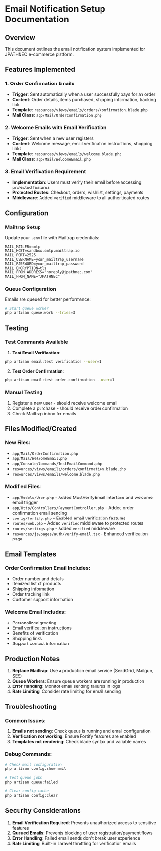 # Email Notification Setup Documentation

## Overview
This document outlines the email notification system implemented for JPATHNEC e-commerce platform.

## Features Implemented

### 1. Order Confirmation Emails
- **Trigger**: Sent automatically when a user successfully pays for an order
- **Content**: Order details, items purchased, shipping information, tracking link
- **Template**: `resources/views/emails/orders/confirmation.blade.php`
- **Mail Class**: `app/Mail/OrderConfirmation.php`

### 2. Welcome Emails with Email Verification
- **Trigger**: Sent when a new user registers
- **Content**: Welcome message, email verification instructions, shopping links
- **Template**: `resources/views/emails/welcome.blade.php`
- **Mail Class**: `app/Mail/WelcomeEmail.php`

### 3. Email Verification Requirement
- **Implementation**: Users must verify their email before accessing protected features
- **Protected Routes**: Checkout, orders, wishlist, settings, payments
- **Middleware**: Added `verified` middleware to all authenticated routes

## Configuration

### Mailtrap Setup
Update your `.env` file with Mailtrap credentials:

```env
MAIL_MAILER=smtp
MAIL_HOST=sandbox.smtp.mailtrap.io
MAIL_PORT=2525
MAIL_USERNAME=your_mailtrap_username
MAIL_PASSWORD=your_mailtrap_password
MAIL_ENCRYPTION=tls
MAIL_FROM_ADDRESS="noreply@jpathnec.com"
MAIL_FROM_NAME="JPATHNEC"
```

### Queue Configuration
Emails are queued for better performance:

```bash
# Start queue worker
php artisan queue:work --tries=3
```

## Testing

### Test Commands Available

1. **Test Email Verification**:
```bash
php artisan email:test verification --user=1
```

2. **Test Order Confirmation**:
```bash
php artisan email:test order-confirmation --user=1
```

### Manual Testing
1. Register a new user - should receive welcome email
2. Complete a purchase - should receive order confirmation
3. Check Mailtrap inbox for emails

## Files Modified/Created

### New Files:
- `app/Mail/OrderConfirmation.php`
- `app/Mail/WelcomeEmail.php`
- `app/Console/Commands/TestEmailCommand.php`
- `resources/views/emails/orders/confirmation.blade.php`
- `resources/views/emails/welcome.blade.php`

### Modified Files:
- `app/Models/User.php` - Added MustVerifyEmail interface and welcome email trigger
- `app/Http/Controllers/PaymentController.php` - Added order confirmation email sending
- `config/fortify.php` - Enabled email verification features
- `routes/web.php` - Added `verified` middleware to protected routes
- `routes/settings.php` - Added `verified` middleware
- `resources/js/pages/auth/verify-email.tsx` - Enhanced verification page

## Email Templates

### Order Confirmation Email Includes:
- Order number and details
- Itemized list of products
- Shipping information
- Order tracking link
- Customer support information

### Welcome Email Includes:
- Personalized greeting
- Email verification instructions
- Benefits of verification
- Shopping links
- Support contact information

## Production Notes

1. **Replace Mailtrap**: Use a production email service (SendGrid, Mailgun, SES)
2. **Queue Workers**: Ensure queue workers are running in production
3. **Error Handling**: Monitor email sending failures in logs
4. **Rate Limiting**: Consider rate limiting for email sending

## Troubleshooting

### Common Issues:
1. **Emails not sending**: Check queue is running and email configuration
2. **Verification not working**: Ensure Fortify features are enabled
3. **Templates not rendering**: Check blade syntax and variable names

### Debug Commands:
```bash
# Check mail configuration
php artisan config:show mail

# Test queue jobs
php artisan queue:failed

# Clear config cache
php artisan config:clear
```

## Security Considerations

1. **Email Verification Required**: Prevents unauthorized access to sensitive features
2. **Queued Emails**: Prevents blocking of user registration/payment flows
3. **Error Handling**: Failed email sends don't break user experience
4. **Rate Limiting**: Built-in Laravel throttling for verification emails
